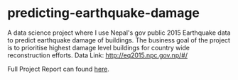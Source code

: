 # predicting-earthquake-damage
A data science project where I use Nepal's gov public 2015 Earthquake data to predict earthquake damage of buildings. The business goal of the project is to prioritise highest damage level buildings for country wide reconstruction efforts.
Data Link: http://eq2015.npc.gov.np/#/

Full Project Report can found [here](https://special-request-b17.notion.site/Data-Science-for-Disaster-Management-c78e83b99e50452690b75c7ab65dfc51?pvs=4).
